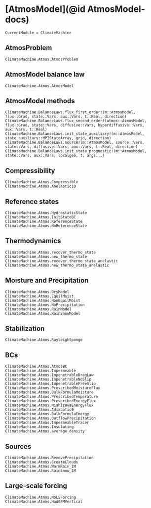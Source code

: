 # [AtmosModel](@id AtmosModel-docs)

```@meta
CurrentModule = ClimateMachine
```

## AtmosProblem

```@docs
ClimateMachine.Atmos.AtmosProblem
```

## AtmosModel balance law

```@docs
ClimateMachine.Atmos.AtmosModel
```

## AtmosModel methods

```@docs
ClimateMachine.BalanceLaws.flux_first_order!(m::AtmosModel, flux::Grad, state::Vars, aux::Vars, t::Real, direction)
ClimateMachine.BalanceLaws.flux_second_order!(atmos::AtmosModel, flux::Grad, state::Vars, diffusive::Vars, hyperdiffusive::Vars, aux::Vars, t::Real)
ClimateMachine.BalanceLaws.init_state_auxiliary!(m::AtmosModel, state_auxiliary::MPIStateArray, grid, direction)
ClimateMachine.BalanceLaws.source!(m::AtmosModel, source::Vars, state::Vars, diffusive::Vars, aux::Vars, t::Real, direction)
ClimateMachine.BalanceLaws.init_state_prognostic!(m::AtmosModel, state::Vars, aux::Vars, localgeo, t, args...)
```

## Compressibility

```@docs
ClimateMachine.Atmos.Compressible
ClimateMachine.Atmos.Anelastic1D
```

## Reference states

```@docs
ClimateMachine.Atmos.HydrostaticState
ClimateMachine.Atmos.InitStateBC
ClimateMachine.Atmos.ReferenceState
ClimateMachine.Atmos.NoReferenceState
```

## Thermodynamics

```@docs
ClimateMachine.Atmos.recover_thermo_state
ClimateMachine.Atmos.new_thermo_state
ClimateMachine.Atmos.recover_thermo_state_anelastic
ClimateMachine.Atmos.new_thermo_state_anelastic
```

## Moisture and Precipitation

```@docs
ClimateMachine.Atmos.DryModel
ClimateMachine.Atmos.EquilMoist
ClimateMachine.Atmos.NonEquilMoist
ClimateMachine.Atmos.NoPrecipitation
ClimateMachine.Atmos.RainModel
ClimateMachine.Atmos.RainSnowModel
```

## Stabilization

```@docs
ClimateMachine.Atmos.RayleighSponge
```

## BCs

```@docs
ClimateMachine.Atmos.AtmosBC
ClimateMachine.Atmos.Impermeable
ClimateMachine.Atmos.ImpenetrableDragLaw
ClimateMachine.Atmos.ImpenetrableNoSlip
ClimateMachine.Atmos.ImpenetrableFreeSlip
ClimateMachine.Atmos.PrescribedMoistureFlux
ClimateMachine.Atmos.BulkFormulaMoisture
ClimateMachine.Atmos.PrescribedTemperature
ClimateMachine.Atmos.PrescribedEnergyFlux
ClimateMachine.Atmos.NishizawaEnergyFlux
ClimateMachine.Atmos.Adiabaticθ
ClimateMachine.Atmos.BulkFormulaEnergy
ClimateMachine.Atmos.OutflowPrecipitation
ClimateMachine.Atmos.ImpermeableTracer
ClimateMachine.Atmos.Insulating
ClimateMachine.Atmos.average_density
```

## Sources

```@docs
ClimateMachine.Atmos.RemovePrecipitation
ClimateMachine.Atmos.CreateClouds
ClimateMachine.Atmos.WarmRain_1M
ClimateMachine.Atmos.RainSnow_1M
```

## Large-scale forcing
```@docs
ClimateMachine.Atmos.NoLSForcing
ClimateMachine.Atmos.HadGEMVertical
``` 
